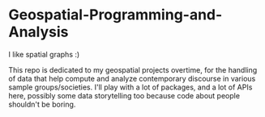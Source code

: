 # Geospatial-Programming-and-Analysis
I like spatial graphs :)

This repo is dedicated to my geospatial projects overtime, for the handling of data that help compute and analyze contemporary discourse in various sample groups/societies. I'll play with a lot of packages, and a lot of APIs here, possibly some data storytelling too because code about people shouldn't be boring.
